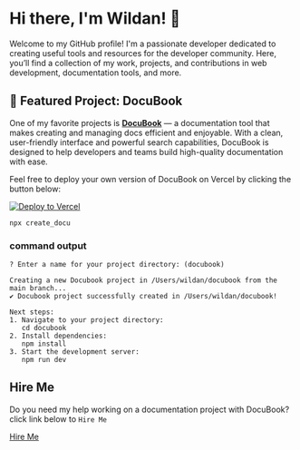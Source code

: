 # Hi there, I'm Wildan! 👋

Welcome to my GitHub profile! I'm a passionate developer dedicated to creating useful tools and resources for the developer community. Here, you’ll find a collection of my work, projects, and contributions in web development, documentation tools, and more.

## 🌟 Featured Project: DocuBook

One of my favorite projects is **[DocuBook](https://github.com/mywildancloud/docubook)** — a documentation tool that makes creating and managing docs efficient and enjoyable. With a clean, user-friendly interface and powerful search capabilities, DocuBook is designed to help developers and teams build high-quality documentation with ease.

Feel free to deploy your own version of DocuBook on Vercel by clicking the button below:

[![Deploy to Vercel](https://vercel.com/button)](https://vercel.com/import/project?template=https://github.com/mywildancloud/docubook)

```
npx create_docu
```

### command output
```
? Enter a name for your project directory: (docubook)

Creating a new Docubook project in /Users/wildan/docubook from the main branch...
✔ Docubook project successfully created in /Users/wildan/docubook!

Next steps:
1. Navigate to your project directory:
   cd docubook
2. Install dependencies:
   npm install
3. Start the development server:
   npm run dev
```

## Hire Me

Do you need my help working on a documentation project with DocuBook? click link below to `Hire Me`

[Hire Me](https://www.docubook.pro/hire-me)
